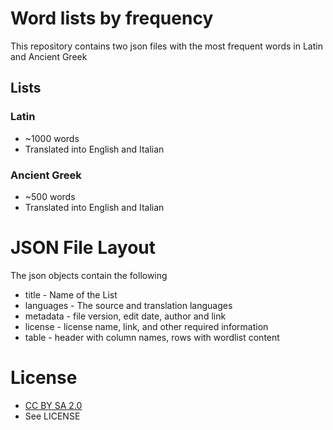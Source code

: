 # Word lists by frequency
This repository contains two json files with the most frequent words in Latin and Ancient Greek

## Lists
### Latin
- ~1000 words
- Translated into English and Italian
### Ancient Greek
- ~500 words
- Translated into English and Italian

# JSON File Layout
The json objects contain the following
- title - Name of the List
- languages - The source and translation languages
- metadata - file version, edit date, author and link
- license - license name, link, and other required information
- table - header with column names, rows with wordlist content

# License
- [CC BY SA 2.0](https://creativecommons.org/licenses/by-sa/2.0/)
- See LICENSE